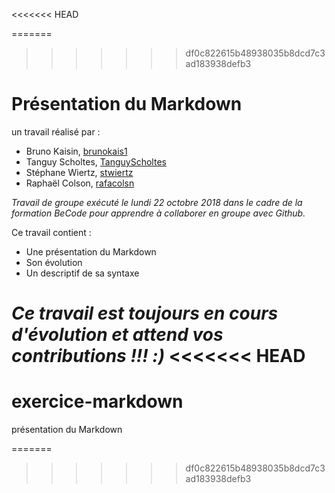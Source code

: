 <<<<<<< HEAD

=======
>>>>>>> df0c822615b48938035b8dcd7c3ad183938defb3
# Présentation du Markdown

un travail réalisé par :

  - Bruno Kaisin, [brunokais1](https://github.com/brunokais1)
  - Tanguy Scholtes, [TanguyScholtes](https://github.com/TanguyScholtes)
  - Stéphane Wiertz, [stwiertz](https://github.com/stwiertz)
  - Raphaël Colson, [rafacolsn](https://github.com/rafacolsn)

*Travail de groupe exécuté le lundi 22 octobre 2018 dans le cadre de la formation BeCode pour apprendre à collaborer en groupe avec Github.*

Ce travail contient :

   - Une présentation du Markdown
   - Son évolution
   - Un descriptif de sa syntaxe


*Ce travail est toujours en cours d'évolution et attend vos contributions !!! :)*
<<<<<<< HEAD
=======
# exercice-markdown
présentation du Markdown

=======
>>>>>>> df0c822615b48938035b8dcd7c3ad183938defb3
